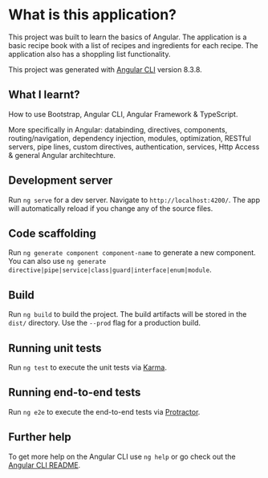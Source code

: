 # What is this application?

This project was built to learn the basics of Angular. The application is a basic recipe book with a list of recipes and ingredients for each recipe. The application also has a shoppling list functionality. 

This project was generated with [Angular CLI](https://github.com/angular/angular-cli) version 8.3.8.


## What I learnt? 

How to use Bootstrap, Angular CLI, Angular Framework & TypeScript.

More specifically in Angular: databinding, directives, components, routing/navigation, dependency injection, modules, optimization, RESTful servers, pipe lines, custom directives, authentication, services, Http Access & general Angular architechture.  


## Development server

Run `ng serve` for a dev server. Navigate to `http://localhost:4200/`. The app will automatically reload if you change any of the source files.

## Code scaffolding

Run `ng generate component component-name` to generate a new component. You can also use `ng generate directive|pipe|service|class|guard|interface|enum|module`.

## Build

Run `ng build` to build the project. The build artifacts will be stored in the `dist/` directory. Use the `--prod` flag for a production build.

## Running unit tests

Run `ng test` to execute the unit tests via [Karma](https://karma-runner.github.io).

## Running end-to-end tests

Run `ng e2e` to execute the end-to-end tests via [Protractor](http://www.protractortest.org/).

## Further help

To get more help on the Angular CLI use `ng help` or go check out the [Angular CLI README](https://github.com/angular/angular-cli/blob/master/README.md).
